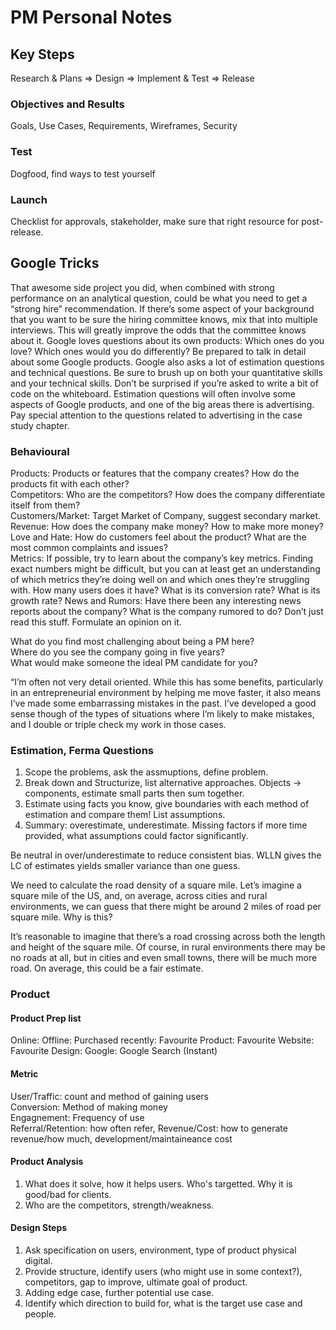 # PM Personal Notes

## Key Steps  
Research & Plans => Design => Implement & Test => Release  

### Objectives and Results  
Goals, Use Cases, Requirements, Wireframes, Security

### Test
Dogfood, find ways to test yourself  

### Launch
Checklist for approvals, stakeholder, make sure that right resource for post-release.

## Google Tricks
That awesome side project you did, when combined with 
strong performance on an analytical question, could be what you need to get a “strong hire”
recommendation. If there’s some aspect of your
background that you want to be sure the hiring committee knows, mix that into multiple interviews.
This will greatly improve the odds that the committee knows about it.
Google loves questions about its own products: Which ones do you love? Which ones would you do
differently? Be prepared to talk in detail about some Google products.
Google also asks a lot of estimation questions and technical questions. Be sure to brush up on both
your quantitative skills and your technical skills. Don’t be surprised if you’re asked to write a bit of
code on the whiteboard.
Estimation questions will often involve some aspects of Google products, and one of the big areas
there is advertising. Pay special attention to the questions related to advertising in the case study
chapter.

### Behavioural
Products: Products or features that the company creates? How do the
products fit with each other?  
Competitors: Who are the competitors? How does the company differentiate itself from them?  
Customers/Market: Target Market of Company, suggest secondary market.  
Revenue: How does the company make money? How to make more money?  
Love and Hate: How do customers feel about the product? What are the most common complaints and issues?  
Metrics: If possible, try to learn about the company’s key metrics. Finding exact numbers might
be difficult, but you can at least get an understanding of which metrics they’re doing well on and
which ones they’re struggling with. How many users does it have? What is its conversion rate?
What is its growth rate?
News and Rumors: Have there been any interesting news reports about the company? What is
the company rumored to do? Don’t just read this stuff. Formulate an opinion on it.

What do you find most challenging about being a PM here?  
Where do you see the company going in five years?  
What would make someone the ideal PM candidate for you?  

“I’m often not very detail oriented. While this has some benefits, particularly in an
entrepreneurial environment by helping me move faster, it also means I’ve made some
embarrassing mistakes in the past. I’ve developed a good sense though of the types of situations
where I’m likely to make mistakes, and I double or triple check my work in those cases.  

### Estimation, Ferma Questions
1. Scope the problems, ask the assmuptions, define problem.
2. Break down and Structurize, list alternative approaches. Objects -> components, estimate small parts then sum together.
3. Estimate using facts you know, give boundaries with each method of estimation and compare them! List assumptions.
4. Summary: overestimate, underestimate. Missing factors if more time provided, what assumptions could factor significantly.

Be neutral in over/underestimate to reduce consistent bias. WLLN gives the LC of estimates yields smaller variance than one guess.

We need to calculate the road density of a square mile. Let’s imagine a square mile of the US, and, on average, across cities and rural environments, we can guess that there might be around 2 miles of road per square mile. Why is this?

It’s reasonable to imagine that there’s a road crossing across both the length and height of the square mile. Of course, in rural environments there may be no roads at all, but in cities and even small towns, there will be much more road. On average, this could be a fair estimate.


### Product
#### Product Prep list
Online:
Offline:
Purchased recently:
Favourite Product:
Favourite Website:
Favourite Design: 
Google: Google Search (Instant)

#### Metric
User/Traffic: count and method of gaining users  
Conversion: Method of making money  
Engagnement: Frequency of use  
Referral/Retention: how often refer, 
Revenue/Cost: how to generate revenue/how much, development/maintaineance cost

#### Product Analysis
1. What does it solve, how it helps users. Who's targetted. Why it is good/bad for clients.
2. Who are the competitors, strength/weakness.

#### Design Steps
1. Ask specification on users, environment, type of product physical digital.
2. Provide structure, identify users (who might use in some context?), competitors, gap to improve, ultimate goal of product.
3. Adding edge case, further potential use case.
4. Identify which direction to build for, what is the target use case and people.
